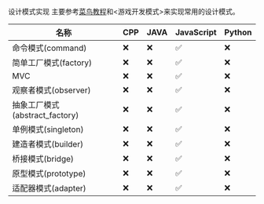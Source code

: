 设计模式实现
主要参考[菜鸟教程](https://www.runoob.com/design-pattern/design-pattern-tutorial.html)和<游戏开发模式>来实现常用的设计模式。

| 名称 | CPP | JAVA | JavaScript | Python |
|------|------|------|------|------|
| 命令模式(command) | ❌ | ❌  | ✅ | ❌ |
| 简单工厂模式(factory) | ❌ | ❌  | ✅ | ❌ |
| MVC | ❌ | ❌  | ✅ | ❌ |
| 观察者模式(observer) | ❌ | ❌  | ✅ | ❌ |
| 抽象工厂模式(abstract_factory) | ❌ | ❌  | ✅ | ❌ |
| 单例模式(singleton) | ❌ | ❌  | ✅ | ❌ |
| 建造者模式(builder) | ❌ | ❌  | ✅ | ❌ |
| 桥接模式(bridge) | ❌ | ❌  | ✅ | ❌ |
| 原型模式(prototype) | ❌ | ❌  | ✅ | ❌ |
| 适配器模式(adapter) | ❌ | ❌  | ✅ | ❌ |
